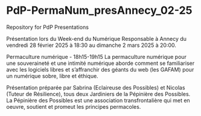 # PdP-PermaNum_presAnnecy_02-25
Repository for PdP Presentations

Présentation lors du Week-end du Numérique Responsable à Annecy du vendredi 28 février 2025 à 18:30 au dimanche 2 mars 2025 à 20:00.

Permaculture numérique - 18h15-19h15
La permaculture numérique pour une souveraineté et une intimité numérique aborde comment se familiariser avec les logiciels libres et s’affranchir des géants du web (les GAFAM) pour un numérique sobre, libre et éthique.

Présentation préparée par Sabrina (Eclaireuse des Possibles) et Nicolas (Tuteur de Résilience), tous deux Jardiniers de la Pépinière des Possibles.
La Pépinière des Possibles est une association transfrontalière qui met en oeuvre, soutient et promeut les principes permacoles.


